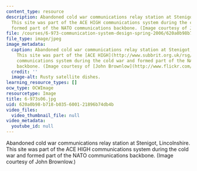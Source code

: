 ```yaml
---
content_type: resource
description: Abandoned cold war communications relay station at Stenigot, Lincolnshire.
  This site was part of the ACE HIGH communications system during the cold war and
  formed part of the NATO communications backbone. (Image courtesy of John Brownlow.)
file: /courses/6-973-communication-system-design-spring-2006/620a0b98b718b035600121896b74db4b_6-973s06.jpg
file_type: image/jpeg
image_metadata:
  caption: Abandoned cold war communications relay station at Stenigot, Lincolnshire.
    This site was part of the [ACE HIGH](http://www.subbrit.org.uk/rsg/features/ace_high/index4.html)
    communications system during the cold war and formed part of the NATO communications
    backbone. (Image courtesy of [John Brownlow](http://www.flickr.com/photos/pinkheadedbug/).)
  credit: ''
  image-alt: Rusty satellite dishes.
learning_resource_types: []
ocw_type: OCWImage
resourcetype: Image
title: 6-973s06.jpg
uid: 620a0b98-b718-b035-6001-21896b74db4b
video_files:
  video_thumbnail_file: null
video_metadata:
  youtube_id: null
---
```

Abandoned cold war communications relay station at Stenigot, Lincolnshire. This site was part of the ACE HIGH communications system during the cold war and formed part of the NATO communications backbone. (Image courtesy of John Brownlow.)